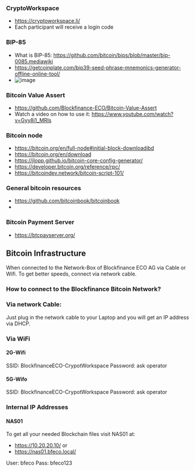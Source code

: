 ### CryptoWorkspace
- https://cryptoworkspace.li/
- Each participant will receive a login code

### BIP-85
- What is BIP-85: https://github.com/bitcoin/bips/blob/master/bip-0085.mediawiki
- https://getcoinplate.com/bip39-seed-phrase-mnemonics-generator-offline-online-tool/
- ![image](https://user-images.githubusercontent.com/2338287/225087206-40273f92-dfe8-469b-b396-01ebd3eab84e.png)

### Bitcoin Value Assert
- https://github.com/Blockfinance-ECO/Bitcoin-Value-Assert 
- Watch a video on how to use it: https://www.youtube.com/watch?v=Gyy8i1_MRIs 

### Bitcoin node
- https://bitcoin.org/en/full-node#initial-block-downloadibd
- https://bitcoin.org/en/download
- https://jlopp.github.io/bitcoin-core-config-generator/
- https://developer.bitcoin.org/reference/rpc/
- https://bitcoindev.network/bitcoin-script-101/

### General bitcoin resources
- https://github.com/bitcoinbook/bitcoinbook
- 

### Bitcoin Payment Server
- https://btcpayserver.org/


## Bitcoin Infrastructure
When connected to the Network-Box of Blockfinance ECO AG via Cable or Wifi.
To get better speeds, connect via network cable.

### How to connect to the Blockfinance Bitcoin Network?

### Via network Cable:
Just plug in the network cable to your Laptop and you will get an IP address via DHCP.

### Via WiFi

#### 2G-Wifi
SSID: BlockfinanceECO-CrypotWorkspace
Password: ask operator

#### 5G-Wifo
SSID: BlockfinanceECO-CrypotWorkspace
Password: ask operator

###  Internal IP Addresses

#### NAS01
To get all your needed Blockchain files visit NAS01 at:

- https://10.20.20.10/ or
- https://nas01.bfeco.local/

User: bfeco
Pass: bfeco123

